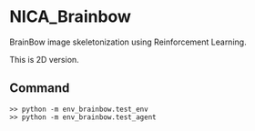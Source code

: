 # NICA_Brainbow
BrainBow image skeletonization using Reinforcement Learning.

This is 2D version. 

## Command
```
>> python -m env_brainbow.test_env
>> python -m env_brainbow.test_agent
```